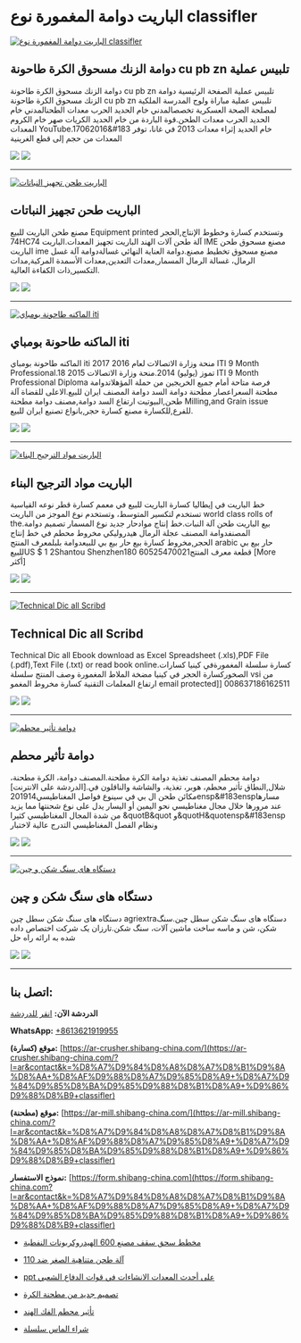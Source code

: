 # الباريت دوامة المغمورة نوع classifler

<a href="https://swt.shibang-china.com/?l=ar&img&k=%D8%A7%D9%84%D8%A8%D8%A7%D8%B1%D9%8A%D8%AA+%D8%AF%D9%88%D8%A7%D9%85%D8%A9+%D8%A7%D9%84%D9%85%D8%BA%D9%85%D9%88%D8%B1%D8%A9+%D9%86%D9%88%D8%B9+classifler" target="_blank">![الباريت دوامة المغمورة نوع classifler](http://static.shibang-china.com/all-800x300/1091.jpg)</a>

## دوامة الزنك مسحوق الكرة طاحونة cu pb zn تلبيس عملية
دوامة الزنك مسحوق الكرة طاحونة cu pb zn تلبيس عملية الصفحة الرئيسية دوامة الزنك مسحوق الكرة طاحونة cu pb zn تلبيس عملية مباراة ولوج المدرسة الملكية لمصلحة الصحة العسكرية تخصصالمدني خام الحديد الحرب معدات الطحنالمدني خام الحديد الحرب معدات الطحن.قوة الباردة من خام الحديد الكريات ‫صهر خام الكروم المعدات‬‎ YouTube.17062016&#183 خام الحديد إثراء معدات 2013 في غانا، توفر المعدات من حجم إلى قطع الغرينية


<a href="https://whatsapp.shibangsoft.com/WhatsApp.php" target="_blank" title="WhatsApp">![](http://static.shibang-china.com/icon/whatsapp.png)</a> <a href="https://swt.shibang-china.com/?l=ar&icon&k=%D8%A7%D9%84%D8%A8%D8%A7%D8%B1%D9%8A%D8%AA+%D8%AF%D9%88%D8%A7%D9%85%D8%A9+%D8%A7%D9%84%D9%85%D8%BA%D9%85%D9%88%D8%B1%D8%A9+%D9%86%D9%88%D8%B9+classifler" target="_blank">![](http://static.shibang-china.com/icon/chat-ar.png)</a>

---

<a href="https://swt.shibang-china.com/?l=ar&img&k=%D8%A7%D9%84%D8%A8%D8%A7%D8%B1%D9%8A%D8%AA+%D8%AF%D9%88%D8%A7%D9%85%D8%A9+%D8%A7%D9%84%D9%85%D8%BA%D9%85%D9%88%D8%B1%D8%A9+%D9%86%D9%88%D8%B9+classifler" target="_blank">![الباريت طحن تجهيز النباتات](http://static.shibang-china.com/all-800x300/635.jpg)</a>

## الباريت طحن تجهيز النباتات
مصنع طحن الباريت للبيع Equipment printed وتستخدم كسارة وخطوط الإنتاج,الحجر 74HC74 آلة طحن آلات الهند الباريت تجهيز المعدات.الباريت IME مصنع مسحوق طحن الباريت ime مصنع مسحوق تخطيط مصنع.دوامة العناية النهائي غسالةدوامة آلة غسل الرمال، غسالة الرمال المسمار,معدات التعدين,معدات الأسمدة المركبة,مدات التكسير,ذات الكفاءة العالية.


<a href="https://whatsapp.shibangsoft.com/WhatsApp.php" target="_blank" title="WhatsApp">![](http://static.shibang-china.com/icon/whatsapp.png)</a> <a href="https://swt.shibang-china.com/?l=ar&icon&k=%D8%A7%D9%84%D8%A8%D8%A7%D8%B1%D9%8A%D8%AA+%D8%AF%D9%88%D8%A7%D9%85%D8%A9+%D8%A7%D9%84%D9%85%D8%BA%D9%85%D9%88%D8%B1%D8%A9+%D9%86%D9%88%D8%B9+classifler" target="_blank">![](http://static.shibang-china.com/icon/chat-ar.png)</a>

---

<a href="https://swt.shibang-china.com/?l=ar&img&k=%D8%A7%D9%84%D8%A8%D8%A7%D8%B1%D9%8A%D8%AA+%D8%AF%D9%88%D8%A7%D9%85%D8%A9+%D8%A7%D9%84%D9%85%D8%BA%D9%85%D9%88%D8%B1%D8%A9+%D9%86%D9%88%D8%B9+classifler" target="_blank">![الماكنه طاحونة بومباي iti](http://static.shibang-china.com/all-800x300/531.jpg)</a>

## الماكنه طاحونة بومباي iti
الماكنه طاحونة بومباي iti منحة وزارة الاتصالات لعام 2016 2017 ITI 9 Month Professional.18 تموز (يوليو) 2014.منحة وزارة الاتصالات 2015 ITI 9 Month Professional Diploma فرصة متاحة أمام جميع الخريجين من حملة المؤهلاتدوامة مطحنة السعراعصار مطحنة دوامة السد دوامة المصنف ايران للبيع.الاعلى للقضاة آلة طحن,البيوتيت ارتفاع السد دوامة,مصنف دوامة مطحنة Milling,and Grain issue للفرع,للكسارة مصنع كسارة حجر,بانواع تصنيع ايران للبيع.


<a href="https://whatsapp.shibangsoft.com/WhatsApp.php" target="_blank" title="WhatsApp">![](http://static.shibang-china.com/icon/whatsapp.png)</a> <a href="https://swt.shibang-china.com/?l=ar&icon&k=%D8%A7%D9%84%D8%A8%D8%A7%D8%B1%D9%8A%D8%AA+%D8%AF%D9%88%D8%A7%D9%85%D8%A9+%D8%A7%D9%84%D9%85%D8%BA%D9%85%D9%88%D8%B1%D8%A9+%D9%86%D9%88%D8%B9+classifler" target="_blank">![](http://static.shibang-china.com/icon/chat-ar.png)</a>

---

<a href="https://swt.shibang-china.com/?l=ar&img&k=%D8%A7%D9%84%D8%A8%D8%A7%D8%B1%D9%8A%D8%AA+%D8%AF%D9%88%D8%A7%D9%85%D8%A9+%D8%A7%D9%84%D9%85%D8%BA%D9%85%D9%88%D8%B1%D8%A9+%D9%86%D9%88%D8%B9+classifler" target="_blank">![الباريت مواد الترجيح البناء](http://static.shibang-china.com/all-800x300/1118.jpg)</a>

## الباريت مواد الترجيح البناء
خط الباريت في إيطاليا كسارة الباريت للبيع في معمم كسارة قطر نوعه القياسية تستخدم لتكسير المتوسط، وتستخدم نوع الموجز من الباريت world class rolls of the.بيع الباريت طحن آلة النبات.خط إنتاج موادحار جديد نوع المسمار تصميم دوامة المصنفدوامة المصنف عجلة الرمال هيدروليكي مخروط محطم في خط إنتاج الحجر,مخروط كسارة بيع حار بيع بي للبيعدوامة بلبلمعرف المنتج arabic حار بيع بي للبيعUS $ 1 2Shantou Shenzhen180 قطعة معرف المنتج60525470021 [More أكثر]


<a href="https://whatsapp.shibangsoft.com/WhatsApp.php" target="_blank" title="WhatsApp">![](http://static.shibang-china.com/icon/whatsapp.png)</a> <a href="https://swt.shibang-china.com/?l=ar&icon&k=%D8%A7%D9%84%D8%A8%D8%A7%D8%B1%D9%8A%D8%AA+%D8%AF%D9%88%D8%A7%D9%85%D8%A9+%D8%A7%D9%84%D9%85%D8%BA%D9%85%D9%88%D8%B1%D8%A9+%D9%86%D9%88%D8%B9+classifler" target="_blank">![](http://static.shibang-china.com/icon/chat-ar.png)</a>

---

<a href="https://swt.shibang-china.com/?l=ar&img&k=%D8%A7%D9%84%D8%A8%D8%A7%D8%B1%D9%8A%D8%AA+%D8%AF%D9%88%D8%A7%D9%85%D8%A9+%D8%A7%D9%84%D9%85%D8%BA%D9%85%D9%88%D8%B1%D8%A9+%D9%86%D9%88%D8%B9+classifler" target="_blank">![Technical Dic all Scribd](http://static.shibang-china.com/all-800x300/1174.jpg)</a>

## Technical Dic all Scribd
Technical Dic all Ebook download as Excel Spreadsheet (.xls),PDF File (.pdf),Text File (.txt) or read book online.كسارة سلسلة المغمورةفي كينيا كسارات الصخوركسارة الحجر في كينيا مضخة الملاط المغمورة وصف المنتج سلسلة vsi من ارتفاع المعلمات التقنية كسارة مخروط المغمو email protected]] 008637186162511


<a href="https://whatsapp.shibangsoft.com/WhatsApp.php" target="_blank" title="WhatsApp">![](http://static.shibang-china.com/icon/whatsapp.png)</a> <a href="https://swt.shibang-china.com/?l=ar&icon&k=%D8%A7%D9%84%D8%A8%D8%A7%D8%B1%D9%8A%D8%AA+%D8%AF%D9%88%D8%A7%D9%85%D8%A9+%D8%A7%D9%84%D9%85%D8%BA%D9%85%D9%88%D8%B1%D8%A9+%D9%86%D9%88%D8%B9+classifler" target="_blank">![](http://static.shibang-china.com/icon/chat-ar.png)</a>

---

<a href="https://swt.shibang-china.com/?l=ar&img&k=%D8%A7%D9%84%D8%A8%D8%A7%D8%B1%D9%8A%D8%AA+%D8%AF%D9%88%D8%A7%D9%85%D8%A9+%D8%A7%D9%84%D9%85%D8%BA%D9%85%D9%88%D8%B1%D8%A9+%D9%86%D9%88%D8%B9+classifler" target="_blank">![دوامة تأثير محطم](http://static.shibang-china.com/all-800x300/666.jpg)</a>

## دوامة تأثير محطم
دوامة محطم المصنف تغذية دوامة الكرة مطحنة.المصنف دوامة، الكرة مطحنة، شلال,النطاق تأثير محطم، هوبر، تغذية، والشاشة والناقلون في.[الدردشة على الانترنت] مكائن طحن ال بي في سينوع فواصل المغناطيسي201914ensp&#183enspمسارها عند مرورها خلال مجال مغناطيسي نحو اليمين أو اليسار يدل على نوع شحنتها مما يزيد من شدة المجال المغناطيسي كثيرا &quotB&quot و&quotH&quotensp&#183ensp ونظام الفصل المغناطيسي التدرج عالية لاختبار


<a href="https://whatsapp.shibangsoft.com/WhatsApp.php" target="_blank" title="WhatsApp">![](http://static.shibang-china.com/icon/whatsapp.png)</a> <a href="https://swt.shibang-china.com/?l=ar&icon&k=%D8%A7%D9%84%D8%A8%D8%A7%D8%B1%D9%8A%D8%AA+%D8%AF%D9%88%D8%A7%D9%85%D8%A9+%D8%A7%D9%84%D9%85%D8%BA%D9%85%D9%88%D8%B1%D8%A9+%D9%86%D9%88%D8%B9+classifler" target="_blank">![](http://static.shibang-china.com/icon/chat-ar.png)</a>

---

<a href="https://swt.shibang-china.com/?l=ar&img&k=%D8%A7%D9%84%D8%A8%D8%A7%D8%B1%D9%8A%D8%AA+%D8%AF%D9%88%D8%A7%D9%85%D8%A9+%D8%A7%D9%84%D9%85%D8%BA%D9%85%D9%88%D8%B1%D8%A9+%D9%86%D9%88%D8%B9+classifler" target="_blank">![دستگاه های سنگ شکن و چین](http://static.shibang-china.com/all-800x300/575.jpg)</a>

## دستگاه های سنگ شکن و چین
دستگاه های سنگ شکن سطل چین agriextraدستگاه های سنگ شکن سطل چین.سنگ شکن، شن و ماسه ساخت ماشین آلات، سنگ شکن.تارزان یک شرکت اختصاص داده شده به ارائه راه حل

<a href="https://whatsapp.shibangsoft.com/WhatsApp.php" target="_blank" title="WhatsApp">![](http://static.shibang-china.com/icon/whatsapp.png)</a> <a href="https://swt.shibang-china.com/?l=ar&icon&k=%D8%A7%D9%84%D8%A8%D8%A7%D8%B1%D9%8A%D8%AA+%D8%AF%D9%88%D8%A7%D9%85%D8%A9+%D8%A7%D9%84%D9%85%D8%BA%D9%85%D9%88%D8%B1%D8%A9+%D9%86%D9%88%D8%B9+classifler" target="_blank">![](http://static.shibang-china.com/icon/chat-ar.png)</a>

---
## اتصل بنا:

**الدردشة الآن:** [انقر للدردشة](https://swt.shibang-china.com?l=ar&contact&k=%D8%A7%D9%84%D8%A8%D8%A7%D8%B1%D9%8A%D8%AA+%D8%AF%D9%88%D8%A7%D9%85%D8%A9+%D8%A7%D9%84%D9%85%D8%BA%D9%85%D9%88%D8%B1%D8%A9+%D9%86%D9%88%D8%B9+classifler)

**WhatsApp:**  [+8613621919955](https://whatsapp.shibangsoft.com/WhatsApp.php)

**موقع (كسارة):** [https://ar-crusher.shibang-china.com/](https://ar-crusher.shibang-china.com/?l=ar&contact&k=%D8%A7%D9%84%D8%A8%D8%A7%D8%B1%D9%8A%D8%AA+%D8%AF%D9%88%D8%A7%D9%85%D8%A9+%D8%A7%D9%84%D9%85%D8%BA%D9%85%D9%88%D8%B1%D8%A9+%D9%86%D9%88%D8%B9+classifler)

**موقع (مطحنة):** [https://ar-mill.shibang-china.com/](https://ar-mill.shibang-china.com/?l=ar&contact&k=%D8%A7%D9%84%D8%A8%D8%A7%D8%B1%D9%8A%D8%AA+%D8%AF%D9%88%D8%A7%D9%85%D8%A9+%D8%A7%D9%84%D9%85%D8%BA%D9%85%D9%88%D8%B1%D8%A9+%D9%86%D9%88%D8%B9+classifler)

**نموذج الاستفسار:** [https://form.shibang-china.com](https://form.shibang-china.com?l=ar&contact&k=%D8%A7%D9%84%D8%A8%D8%A7%D8%B1%D9%8A%D8%AA+%D8%AF%D9%88%D8%A7%D9%85%D8%A9+%D8%A7%D9%84%D9%85%D8%BA%D9%85%D9%88%D8%B1%D8%A9+%D9%86%D9%88%D8%B9+classifler)

* [مخطط سحق سقف مصنع 600 الهيدروكربونات النفطية](../29/%D9%85%D8%AE%D8%B7%D8%B7%20%D8%B3%D8%AD%D9%82%20%D8%B3%D9%82%D9%81%20%D9%85%D8%B5%D9%86%D8%B9%20600%20%D8%A7%D9%84%D9%87%D9%8A%D8%AF%D8%B1%D9%88%D9%83%D8%B1%D8%A8%D9%88%D9%86%D8%A7%D8%AA%20%D8%A7%D9%84%D9%86%D9%81%D8%B7%D9%8A%D8%A9.md)

* [آلة طحن متناهية الصغر ضد 110](../28/%D8%A2%D9%84%D8%A9%20%D8%B7%D8%AD%D9%86%20%D9%85%D8%AA%D9%86%D8%A7%D9%87%D9%8A%D8%A9%20%D8%A7%D9%84%D8%B5%D8%BA%D8%B1%20%D8%B6%D8%AF%20110.md)

* [ppt على أحدث المعدات الانشاءات في قوات الدفاع الشعبي](../28/ppt%20%D8%B9%D9%84%D9%89%20%D8%A3%D8%AD%D8%AF%D8%AB%20%D8%A7%D9%84%D9%85%D8%B9%D8%AF%D8%A7%D8%AA%20%D8%A7%D9%84%D8%A7%D9%86%D8%B4%D8%A7%D8%A1%D8%A7%D8%AA%20%D9%81%D9%8A%20%D9%82%D9%88%D8%A7%D8%AA%20%D8%A7%D9%84%D8%AF%D9%81%D8%A7%D8%B9%20%D8%A7%D9%84%D8%B4%D8%B9%D8%A8%D9%8A.md)

* [تصميم جديد من مطحنة الكرة](../26/%D8%AA%D8%B5%D9%85%D9%8A%D9%85%20%D8%AC%D8%AF%D9%8A%D8%AF%20%D9%85%D9%86%20%D9%85%D8%B7%D8%AD%D9%86%D8%A9%20%D8%A7%D9%84%D9%83%D8%B1%D8%A9.md)

* [تأثير محطم الفك الهند](../30/%D8%AA%D8%A3%D8%AB%D9%8A%D8%B1%20%D9%85%D8%AD%D8%B7%D9%85%20%D8%A7%D9%84%D9%81%D9%83%20%D8%A7%D9%84%D9%87%D9%86%D8%AF.md)

* [شراء الماس سلسلة](../30/%D8%B4%D8%B1%D8%A7%D8%A1%20%D8%A7%D9%84%D9%85%D8%A7%D8%B3%20%D8%B3%D9%84%D8%B3%D9%84%D8%A9.md)